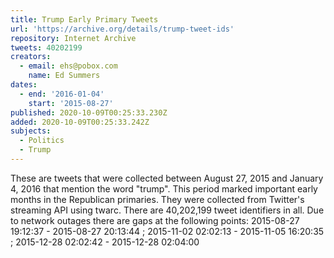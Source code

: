 ```yaml
---
title: Trump Early Primary Tweets
url: 'https://archive.org/details/trump-tweet-ids'
repository: Internet Archive
tweets: 40202199
creators:
  - email: ehs@pobox.com
    name: Ed Summers
dates:
  - end: '2016-01-04'
    start: '2015-08-27'
published: 2020-10-09T00:25:33.230Z
added: 2020-10-09T00:25:33.242Z
subjects:
  - Politics
  - Trump
---
```


These are tweets that were collected between August 27, 2015 and January 4, 2016 that mention the word "trump". This period marked important early months in the Republican primaries. They were collected from Twitter's streaming API using twarc.
There are 40,202,199 tweet identifiers in all.  Due to network outages there are gaps at the following points: 2015-08-27 19:12:37 - 2015-08-27 20:13:44 ; 2015-11-02 02:02:13 - 2015-11-05 16:20:35 ; 2015-12-28 02:02:42 - 2015-12-28 02:04:00
